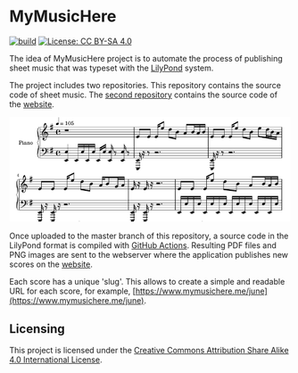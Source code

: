 # MyMusicHere

[![build](https://img.shields.io/github/workflow/status/dmitrvk/mymusichere/build?color=3e3e3e&style=flat-square)](https://github.com/dmitrvk/mymusichere/actions)
[![License: CC BY-SA 4.0](https://img.shields.io/github/license/dmitrvk/mymusichere?color=3e3e3e&style=flat-square)](https://github.com/dmitrvk/mymusichere/blob/master/LICENCE)

The idea of MyMusicHere project is to automate the process
of publishing sheet music that was typeset with the
[LilyPond](http://lilypond.org) system.

The project includes two repositories.
This repository contains the source code of sheet music.
The [second repository](http://github.com/dmitrvk/mymusichere.me)
contains the source code of the [website](http://www.mymusichere.me).

[![score](https://raw.githubusercontent.com/dmitrvk/mymusichere/master/score.png)](https://www.mymusichere.me)

Once uploaded to the master branch of this repository,
a source code in the LilyPond format is compiled with
[GitHub Actions](https://github.com/dmitrvk/mymusichere/actions).
Resulting PDF files and PNG images are sent to the webserver
where the application publishes new scores on the
[website](http://www.mymusichere.me).

Each score has a unique 'slug'.
This allows to create a simple and readable URL for each score, for example,
[https://www.mymusichere.me/june](https://www.mymusichere.me/june).

## Licensing

This project is licensed under the
[Creative Commons Attribution Share Alike 4.0 International License](https://github.com/dmitrvk/mymusichere/blob/master/LICENSE).
